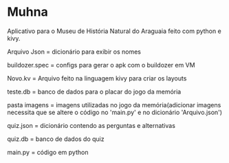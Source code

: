 # Muhna
Aplicativo para o Museu de História Natural do Araguaia feito com python e kivy.

Arquivo Json =  dicionário para exibir os nomes

buildozer.spec = configs para gerar o apk com o buildozer em VM

Novo.kv = Arquivo feito na linguagem kivy para criar os layouts

teste.db = banco de dados para o placar do jogo da memória

pasta imagens = imagens utilizadas no jogo da memória(adicionar imagens necessita que se altere o código no 'main.py' e no dicionário 'Arquivo.json')

quiz.json = dicionário contendo as perguntas e alternativas

quiz.db = banco de dados do quiz

main.py = código em python
